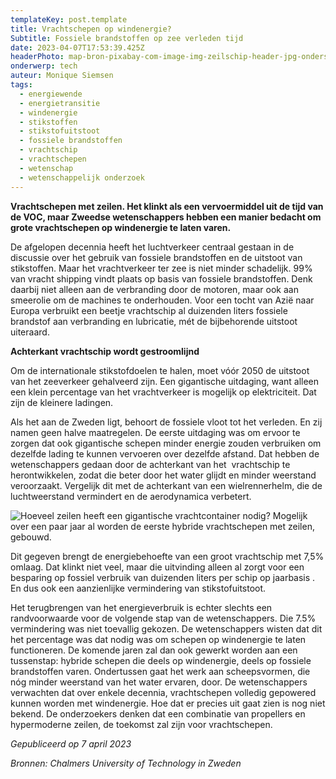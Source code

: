 ```yaml
---
templateKey: post.template
title: Vrachtschepen op windenergie?
Subtitle: Fossiele brandstoffen op zee verleden tijd
date: 2023-04-07T17:53:39.425Z
headerPhoto: map-bron-pixabay-com-image-img-zeilschip-header-jpg-onderschrift-zeilschip-header
onderwerp: tech
auteur: Monique Siemsen
tags:
  - energiewende
  - energietransitie
  - windenergie
  - stikstoffen
  - stikstofuitstoot
  - fossiele brandstoffen
  - vrachtschip
  - vrachtschepen
  - wetenschap
  - wetenschappelijk onderzoek
---
```

**Vrachtschepen met zeilen. Het klinkt als een vervoermiddel uit de tijd van de VOC, maar Zweedse wetenschappers hebben een manier bedacht om grote vrachtschepen op windenergie te laten varen.**



De afgelopen decennia heeft het luchtverkeer centraal gestaan in de discussie over het gebruik van fossiele brandstoffen en de uitstoot van stikstoffen. Maar het vrachtverkeer ter zee is niet minder schadelijk. 99% van vracht shipping vindt plaats op basis van fossiele brandstoffen. Denk daarbij niet alleen aan de verbranding door de motoren, maar ook aan smeerolie om de machines te onderhouden. Voor een tocht van Azië naar Europa verbruikt een beetje vrachtschip al duizenden liters fossiele brandstof aan verbranding en lubricatie, mét de bijbehorende uitstoot uiteraard.



**Achterkant vrachtschip wordt gestroomlijnd**

Om de internationale stikstofdoelen te halen, moet vóór 2050 de uitstoot van het zeeverkeer gehalveerd zijn. Een gigantische uitdaging, want alleen een klein percentage van het vrachtverkeer is mogelijk op elektriciteit. Dat zijn de kleinere ladingen. 



Als het aan de Zweden ligt, behoort de fossiele vloot tot het verleden. En zij namen geen halve maatregelen. De eerste uitdaging was om ervoor te zorgen dat ook gigantische schepen minder energie zouden verbruiken om dezelfde lading te kunnen vervoeren over dezelfde afstand. Dat hebben de wetenschappers gedaan door de achterkant van het  vrachtschip te herontwikkelen, zodat die beter door het water glijdt en minder weerstand veroorzaakt. Vergelijk dit met de achterkant van een wielrennerhelm, die de luchtweerstand vermindert en de aerodynamica verbetert.

![Hoeveel zeilen heeft een gigantische vrachtcontainer nodig? Mogelijk over een paar jaar al worden de eerste hybride vrachtschepen met zeilen, gebouwd.](/img/zeilschip-2.jpg "Pixabay.com")

Dit gegeven brengt de energiebehoefte van een groot vrachtschip met 7,5% omlaag. Dat klinkt niet veel, maar die uitvinding alleen al zorgt voor een besparing op fossiel verbruik van duizenden liters per schip op jaarbasis . En dus ook een aanzienlijke vermindering van stikstofuitstoot.



Het terugbrengen van het energieverbruik is echter slechts een randvoorwaarde voor de volgende stap van de wetenschappers. Die 7.5% vermindering was niet toevallig gekozen. De wetenschappers wisten dat dit het percentage was dat nodig was om schepen op windenergie te laten functioneren. De komende jaren zal dan ook gewerkt worden aan een tussenstap: hybride schepen die deels op windenergie, deels op fossiele brandstoffen varen. Ondertussen gaat het werk aan scheepsvormen, die nóg minder weerstand van het water ervaren, door. De wetenschappers verwachten dat over enkele decennia, vrachtschepen volledig gepowered kunnen worden met windenergie. Hoe dat er precies uit gaat zien is nog niet bekend. De onderzoekers denken dat een combinatie van propellers en hypermoderne zeilen, de toekomst zal zijn voor vrachtschepen.

*Gepubliceerd op 7 april 2023*

*Bronnen: Chalmers University of Technology in Zweden*